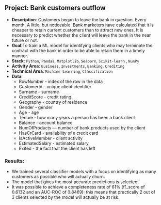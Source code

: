 ## Project: Bank customers outflow
* **Description**: Customers began to leave the bank in question. Every month. A little, but noticeable. Bank marketers have calculated that it is cheaper to retain current customers than to attract new ones. It is necessary to predict whether the client will leave the bank in the near future or not.
* **Goal**:To train a ML model for identifying clients who may terminate the contract with the bank in order to be able to retain them in a timely manner.
* **Stack**: `Python`, `Pandas`, `Matplotlib`, `Seaborn`, `Scikit-learn` , `NumPy`
* **Activity Area**:
`Business`, `Investments`, `Banking`, `Crediting`
* **Technical Area**: `Machine Learning`, `Classification`
* **Data**:
  - RowNumber - index of the row in the data
  - CustomerId - unique client identifier
  - Surname - surname
  - CreditScore - credit rating
  - Geography - country of residence
  - Gender - gender
  - Age - age
  - Tenure - how many years a person has been a bank client
  - Balance - account balance
  - NumOfProducts — number of bank products used by the client
  - HasCrCard - availability of a credit card
  - IsActiveMember - client activity
  - EstimatedSalary - estimated salary
  - Exited - the fact that the client has left
### Results:
  - We trained several classifier models with a focus on identifying as many customers as possible who will actually churn.
  - The model that gives the most accurate predictions is selected.
  - It was possible to achieve a completeness rate of 61% (f1_score of 0.6132 and an AUC-ROC of 0.8469): this means that practically 2 out of 3 clients selected by the model will actually be at risk.

